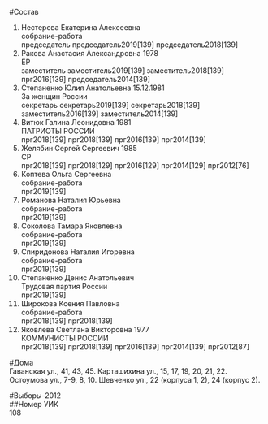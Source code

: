 #Состав  
1. Нестерова Екатерина Алексеевна  
    собрание-работа  
    председатель председатель2019[139] председатель2018[139]  
2. Ракова Анастасия Александровна 1978  
    ЕР  
    заместитель заместитель2019[139] заместитель2018[139] прг2016[139] председатель2014[139]  
3. Степаненко Юлия Анатольевна 15.12.1981  
    За женщин России  
    секретарь секретарь2019[139] секретарь2018[139] заместитель2016[139] заместитель2014[139]  
4. Витюк Галина Леонидовна 1981  
    ПАТРИОТЫ РОССИИ  
    прг2018[139] прг2018[139] прг2016[139] прг2014[139]  
5. Желябин Сергей Сергеевич 1985  
    СР  
    прг2018[139] прг2018[129] прг2016[129] прг2014[129] прг2012[76]  
6. Коптева Ольга Сергеевна  
    собрание-работа  
    прг2019[139]  
7. Романова Наталия Юрьевна  
    собрание-работа  
    прг2019[139]  
8. Соколова Тамара Яковлевна  
    собрание-работа  
    прг2019[139]  
9. Спиридонова Наталия Игоревна  
    собрание-работа  
    прг2019[139]  
10. Степаненко Денис Анатольевич  
    Трудовая партия России  
    прг2019[139]  
11. Широкова Ксения Павловна  
    собрание-работа  
    прг2018[139] прг2018[139]  
12. Яковлева Светлана Викторовна 1977  
    КОММУНИСТЫ РОССИИ  
    прг2018[139] прг2018[139] прг2016[139] прг2014[139] прг2012[87]  
  
#Дома  
Гаванская ул.,     41, 43, 45. Карташихина ул.,     15, 17, 19, 20, 21, 22. Остоумова ул.,      7-9, 8, 10. Шевченко ул.,     22 (корпуса 1, 2),  24 (корпус 2).  
  
#Выборы-2012  
##Номер УИК  
108  
